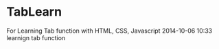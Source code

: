TabLearn
========

For Learning Tab function with HTML, CSS, Javascript
2014-10-06 10:33 learnign tab function
